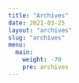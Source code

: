 ```yaml
---
title: "Archives"
date: 2021-03-25
layout: "archives"
slug: "archives"
menu:
  main:
    weight: -70
    pre: archives
---
```

